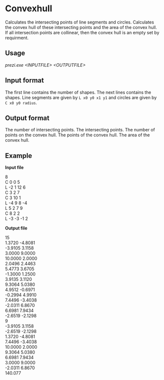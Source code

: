 Convexhull
===========

Calculates the intersecting points of line segments and circles. Calculates the convex hull of these intersecting points and the area of the convex hull. If all intersection points are collinear, then the convex hull is an empty set by requirment.


Usage
--------

_prezi.exe \<INPUTFILE\> \<OUTPUTFILE\>_

Input format
-------------

The first line contains the number of shapes. The next lines contains the shapes. Line segments are given by `L x0 y0 x1 y1` and circles are given by `C x0 y0 radius`.

Output format
--------------

The number of intersecting points. The intersecting points. The number of points on the convex hull. The points of the convex hull. The area of the convex hull.

Example
---------
**Input file**

8  
C 0 0 5  
L -2 1 12 6  
C 3 2 7  
C 3 10 1  
L -4 9 8 -4  
L 5 2 7 9  
C 8 2 2  
L -3 -3 -1 2  

**Output file**

15  
1.3720 -4.8081  
-3.9105 3.1158  
3.0000 9.0000  
10.0000 2.0000  
2.0496 2.4463  
5.4773 3.6705  
-1.3000 1.2500  
3.9135 3.1120  
9.3064 5.0380  
4.9512 -0.6971  
-0.2994 4.9910  
7.4496 -3.4038  
-2.0311 6.8670  
6.6981 7.9434  
-2.6519 -2.1298  
9  
-3.9105 3.1158  
-2.6519 -2.1298  
1.3720 -4.8081  
7.4496 -3.4038  
10.0000 2.0000  
9.3064 5.0380  
6.6981 7.9434  
3.0000 9.0000  
-2.0311 6.8670  
140.077  


